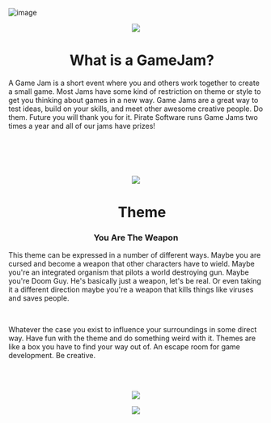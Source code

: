 ![image](https://github.com/user-attachments/assets/6685eebe-e7a4-4cfe-9df4-42e7f8b05f94)


<p align="center">
  <img src="https://github.com/user-attachments/assets/fbb8e855-c0dc-424e-bf6a-d1f1d38b21ab">
</p>

<div id="user-content-toc">
  <ul align="center" style="list-style: none;">
    <summary>
      <h1>What is a GameJam?</h1>
    </summary>
  </ul>
</div>

A Game Jam is a short event where you and others work together to create a small game. Most Jams have some kind of restriction on theme or style to get you thinking about games in a new way. Game Jams are a great way to test ideas, build on your skills, and meet other awesome creative people. Do them. Future you will thank you for it. Pirate Software runs Game Jams two times a year and all of our jams have prizes!

<br/>
<br/>
<p align="center" style="margin-top: 3em">
  <img src="https://github.com/user-attachments/assets/fbb8e855-c0dc-424e-bf6a-d1f1d38b21ab">
</p>

<div id="user-content-toc">
  <ul align="center" style="list-style: none;">
    <summary>
      <h1>Theme</h1>
    </summary>
  </ul>
</div>
<h3 align="center"> You Are The Weapon </h3>

This theme can be expressed in a number of different ways. Maybe you are cursed and become a weapon that other characters have to wield. Maybe you're an integrated organism that pilots a world destroying gun. Maybe you're Doom Guy. He's basically just a weapon, let's be real. Or even taking it a different direction maybe you're a weapon that kills things like viruses and saves people.

<br/>

Whatever the case you exist to influence your surroundings in some direct way. Have fun with the theme and do something weird with it. Themes are like a box you have to find your way out of. An escape room for game development. Be creative.

<br/>
<br/>
<p align="center">
  <img src="https://github.com/user-attachments/assets/fbb8e855-c0dc-424e-bf6a-d1f1d38b21ab">
</p>
<p align="center">
  <img src="https://github.com/user-attachments/assets/8d171b56-1e91-40c8-98be-d2bf5bd8bc11">
</p>




